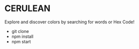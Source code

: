 # CERULEAN

Explore and discover colors by searching for words or Hex Code!





- git clone
- npm install
- npm start
